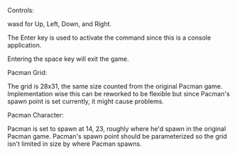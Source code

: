 Controls:

wasd for Up, Left, Down, and Right.

The Enter key is used to activate the command since this is a console application.

Entering the space key will exit the game.


Pacman Grid:

The grid is 28x31, the same size counted from the original Pacman game.  Implementation wise this can be reworked to be flexible but since Pacman's spawn point is set currently, it might cause problems.


Pacman Character:

Pacman is set to spawn at 14, 23, roughly where he'd spawn in the original Pacman game.  Pacman's spawn point should be parameterized so the grid isn't limited in size by where Pacman spawns.